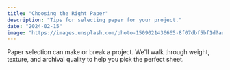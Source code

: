 ```yaml
---
title: "Choosing the Right Paper"
description: "Tips for selecting paper for your project."
date: "2024-02-15"
image: "https://images.unsplash.com/photo-1509021436665-8f07dbf5bf1d?auto=format&fit=crop&w=600&q=80"
---
```


Paper selection can make or break a project. We'll walk through weight, texture, and archival quality to help you pick the perfect sheet.

